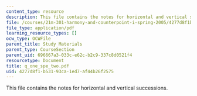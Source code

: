 ```yaml
---
content_type: resource
description: This file contains the notes for horizontal and vertical successions.
file: /courses/21m-301-harmony-and-counterpoint-i-spring-2005/4277d8f1b53193ca1ed7af44b26f2575_q_one_spe_two.pdf
file_type: application/pdf
learning_resource_types: []
ocw_type: OCWFile
parent_title: Study Materials
parent_type: CourseSection
parent_uid: 696667a3-033c-e62c-b2c9-337c8d0521f4
resourcetype: Document
title: q_one_spe_two.pdf
uid: 4277d8f1-b531-93ca-1ed7-af44b26f2575
---
```

This file contains the notes for horizontal and vertical successions.

